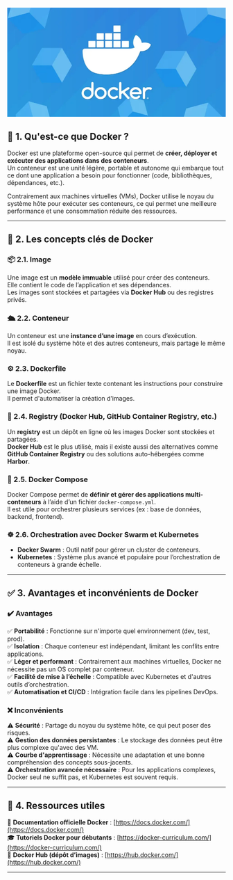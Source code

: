<p align="center">
    <img src="Images/logo.png" width="850" />
</p>

## 📌 1. Qu'est-ce que Docker ?  
Docker est une plateforme open-source qui permet de **créer, déployer et exécuter des applications dans des conteneurs**.  
Un conteneur est une unité légère, portable et autonome qui embarque tout ce dont une application a besoin pour fonctionner (code, bibliothèques, dépendances, etc.).  

Contrairement aux machines virtuelles (VMs), Docker utilise le noyau du système hôte pour exécuter ses conteneurs, ce qui permet une meilleure performance et une consommation réduite des ressources.

---

## 🔑 2. Les concepts clés de Docker  

### 📦 2.1. Image  
Une image est un **modèle immuable** utilisé pour créer des conteneurs.  
Elle contient le code de l’application et ses dépendances.  
Les images sont stockées et partagées via **Docker Hub** ou des registres privés.

### 🛳️ 2.2. Conteneur  
Un conteneur est une **instance d’une image** en cours d’exécution.  
Il est isolé du système hôte et des autres conteneurs, mais partage le même noyau.

### ⚙️ 2.3. Dockerfile  
Le **Dockerfile** est un fichier texte contenant les instructions pour construire une image Docker.  
Il permet d'automatiser la création d’images.

### 📜 2.4. Registry (Docker Hub, GitHub Container Registry, etc.)  
Un **registry** est un dépôt en ligne où les images Docker sont stockées et partagées.  
**Docker Hub** est le plus utilisé, mais il existe aussi des alternatives comme **GitHub Container Registry** ou des solutions auto-hébergées comme **Harbor**.

### 🔄 2.5. Docker Compose  
Docker Compose permet de **définir et gérer des applications multi-conteneurs** à l’aide d’un fichier `docker-compose.yml`.  
Il est utile pour orchestrer plusieurs services (ex : base de données, backend, frontend).

### ☸️ 2.6. Orchestration avec Docker Swarm et Kubernetes  
- **Docker Swarm** : Outil natif pour gérer un cluster de conteneurs.  
- **Kubernetes** : Système plus avancé et populaire pour l’orchestration de conteneurs à grande échelle.

---

## ✅ 3. Avantages et inconvénients de Docker  

### ✔️ Avantages  
✅ **Portabilité** : Fonctionne sur n'importe quel environnement (dev, test, prod).  
✅ **Isolation** : Chaque conteneur est indépendant, limitant les conflits entre applications.  
✅ **Léger et performant** : Contrairement aux machines virtuelles, Docker ne nécessite pas un OS complet par conteneur.  
✅ **Facilité de mise à l’échelle** : Compatible avec Kubernetes et d'autres outils d’orchestration.  
✅ **Automatisation et CI/CD** : Intégration facile dans les pipelines DevOps.

### ❌ Inconvénients  
⚠️ **Sécurité** : Partage du noyau du système hôte, ce qui peut poser des risques.  
⚠️ **Gestion des données persistantes** : Le stockage des données peut être plus complexe qu'avec des VM.  
⚠️ **Courbe d'apprentissage** : Nécessite une adaptation et une bonne compréhension des concepts sous-jacents.  
⚠️ **Orchestration avancée nécessaire** : Pour les applications complexes, Docker seul ne suffit pas, et Kubernetes est souvent requis.

---

## 🔗 4. Ressources utiles  

📖 **Documentation officielle Docker** : [https://docs.docker.com/](https://docs.docker.com/)  
🎓 **Tutoriels Docker pour débutants** : [https://docker-curriculum.com/](https://docker-curriculum.com/)  
📂 **Docker Hub (dépôt d’images)** : [https://hub.docker.com/](https://hub.docker.com/)  

---